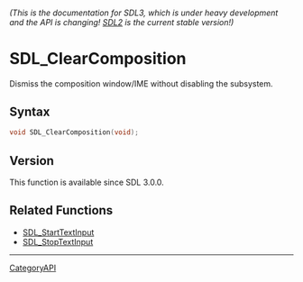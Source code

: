 ###### (This is the documentation for SDL3, which is under heavy development and the API is changing! [SDL2](https://wiki.libsdl.org/SDL2/) is the current stable version!)
# SDL_ClearComposition

Dismiss the composition window/IME without disabling the subsystem.

## Syntax

```c
void SDL_ClearComposition(void);

```

## Version

This function is available since SDL 3.0.0.

## Related Functions

* [SDL_StartTextInput](SDL_StartTextInput)
* [SDL_StopTextInput](SDL_StopTextInput)

----
[CategoryAPI](CategoryAPI)


